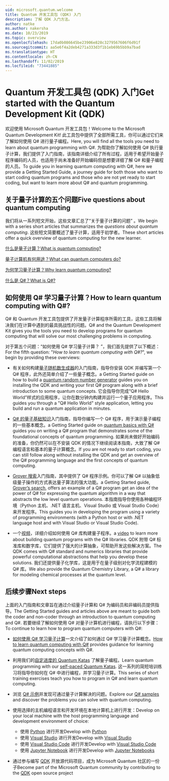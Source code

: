 ```yaml
---
uid: microsoft.quantum.welcome
title: Quantum 开发工具包 (QDK) 入门
description: 了解 QDK 入门方法。
author: natke
ms.author: nakersha
ms.date: 10/23/2019
ms.topic: overview
ms.openlocfilehash: 17da0b086645be23906e828c3279567606f6d91f
ms.sourcegitcommit: aa5e6f4a2deb4271a333d3f1b1eb69b5bb9a7bad
ms.translationtype: HT
ms.contentlocale: zh-CN
ms.lasthandoff: 11/02/2019
ms.locfileid: "73441885"
---
```

# <a name="get-started-with-the-quantum-development-kit-qdk"></a><span data-ttu-id="edfaa-103">Quantum 开发工具包 (QDK) 入门</span><span class="sxs-lookup"><span data-stu-id="edfaa-103">Get started with the Quantum Development Kit (QDK)</span></span>

<span data-ttu-id="edfaa-104">欢迎使用 Microsoft Quantum 开发工具包！</span><span class="sxs-lookup"><span data-stu-id="edfaa-104">Welcome to the Microsoft Quantum Development Kit!</span></span>  <span data-ttu-id="edfaa-105">此工具包中提供了全部所需工具，你可以通过它们来了解如何使用 Q# 进行量子编程。</span><span class="sxs-lookup"><span data-stu-id="edfaa-105">Here, you will find all the tools you need to learn about quantum programming with Q#.</span></span>  <span data-ttu-id="edfaa-106">为帮助你了解如何使用 Q# 执行量子计算，我们提供了入门指南，该指南详细介绍了所有过程，适用于希望开始量子程序编码的人员，也适用于尚未准备好开始编码但是想要详细了解 Q# 和量子编程的人员。</span><span class="sxs-lookup"><span data-stu-id="edfaa-106">To guide you in learning quantum computing with Q#, here we provide a Getting Started Guide, a journey guide for both those who want to start coding quantum programs and those who are not yet ready to start coding, but want to learn more about Q# and quantum programming.</span></span>

## <a name="five-questions-about-quantum-computing"></a><span data-ttu-id="edfaa-107">关于量子计算的五个问题</span><span class="sxs-lookup"><span data-stu-id="edfaa-107">Five questions about quantum computing</span></span>

<span data-ttu-id="edfaa-108">我们将从一系列短文开始，这些文章汇总了“关于量子计算的问题”  。</span><span class="sxs-lookup"><span data-stu-id="edfaa-108">We begin with a series short articles that summarizes the _questions about quantum computing_.</span></span> <span data-ttu-id="edfaa-109">这些短文简要概述了量子计算，适用于初学者。</span><span class="sxs-lookup"><span data-stu-id="edfaa-109">These short articles offer a quick overview of quantum computing for the new learner.</span></span>

[<span data-ttu-id="edfaa-110">什么是量子计算？</span><span class="sxs-lookup"><span data-stu-id="edfaa-110">What is quantum computing?</span></span>](xref:microsoft.quantum.overview.what)

[<span data-ttu-id="edfaa-111">量子计算机有何用途？</span><span class="sxs-lookup"><span data-stu-id="edfaa-111">What can quantum computers do?</span></span>](xref:microsoft.quantum.overview.computers)

[<span data-ttu-id="edfaa-112">为何学习量子计算？</span><span class="sxs-lookup"><span data-stu-id="edfaa-112">Why learn quantum computing?</span></span>](xref:microsoft.quantum.overview.why)

[<span data-ttu-id="edfaa-113">什么是 Q#？</span><span class="sxs-lookup"><span data-stu-id="edfaa-113">What is Q#?</span></span>](xref:microsoft.quantum.overview.qsharp)

## <a name="how-to-learn-quantum-computing-with-q"></a><span data-ttu-id="edfaa-114">如何使用 Q# 学习量子计算？</span><span class="sxs-lookup"><span data-stu-id="edfaa-114">How to learn quantum computing with Q#?</span></span>

<span data-ttu-id="edfaa-115">Q# 和 Quantum 开发工具包提供了开发量子计算程序所需的工具，这些工具将解决我们在计算中遇到的最具挑战性的问题。</span><span class="sxs-lookup"><span data-stu-id="edfaa-115">Q# and the Quantum Development Kit gives you the tools you need to develop programs for quantum computing that will solve our most challenging problems in computing.</span></span> 

<span data-ttu-id="edfaa-116">对于第五个问题：“如何使用 Q# 学习量子计算？  ”，我们首先提供了以下概述：</span><span class="sxs-lookup"><span data-stu-id="edfaa-116">For the fifth question:  "_How to learn quantum computing with Q#?_", we begin by providing these overviews:</span></span>

* <span data-ttu-id="edfaa-117">有关如何构建[量子随机数生成器](xref:microsoft.quantum.quickstarts.qrng)的入门指南，指导你安装 QDK 并编写第一个 Q# 程序，此外还简单介绍了一些量子概念。</span><span class="sxs-lookup"><span data-stu-id="edfaa-117">a Getting Started guide on how to build a [quantum random number generator](xref:microsoft.quantum.quickstarts.qrng) guides you on installing the QDK and writing your first Q# program along with a brief introduction to some quantum concepts.</span></span> <span data-ttu-id="edfaa-118">它会指导你完成“Q# Hello World”样式的应用程序，让你在数分钟内构建并运行一个量子应用程序。</span><span class="sxs-lookup"><span data-stu-id="edfaa-118">This guides you through a "Q# Hello World" style application, letting you build and run a quantum application in minutes.</span></span>

* <span data-ttu-id="edfaa-119">[Q# 的量子基础知识](xref:microsoft.quantum.write-program)入门指南，指导你编写一个 Q# 程序，用于演示量子编程的一些基本概念。</span><span class="sxs-lookup"><span data-stu-id="edfaa-119">a Getting Started guide on [quantum basics with Q#](xref:microsoft.quantum.write-program) guides you on writing a Q# program that demonstrates some of the foundational concepts of quantum programming.</span></span> <span data-ttu-id="edfaa-120">如果尚未做好开始编码的准备，你仍然可以在不安装 QDK 的情况下继续阅读本指南，大致了解 Q# 编程语言和基本的量子计算概念。</span><span class="sxs-lookup"><span data-stu-id="edfaa-120">If you are not ready to start coding, you can still follow along without installing the QDK and get an overview of the Q# programming language and the first concepts of quantum computing.</span></span>

* <span data-ttu-id="edfaa-121">[Grover 搜索](xref:microsoft.quantum.quickstarts.search)入门指南，其中提供了 Q# 程序示例。你可以了解 Q# 以抽象低级量子操作的方式表达量子算法的强大功能。</span><span class="sxs-lookup"><span data-stu-id="edfaa-121">a Getting Started guide, [Grover’s search](xref:microsoft.quantum.quickstarts.search), offers an example of a Q# program get an idea of the power of Q# for expressing the quantum algorithm in a way that abstracts the low level quantum operations.</span></span>  <span data-ttu-id="edfaa-122">本指南指导你使用各种编程环境（Python 主机、.NET 语言主机、Visual Studio 或 Visual Studio Code）来开发程序。</span><span class="sxs-lookup"><span data-stu-id="edfaa-122">This guides you in developing the program using a variety of programming environments (with a Python host or with .NET language host and with Visual Studio or Visual Studio Code).</span></span>    

*  <span data-ttu-id="edfaa-123">一个[视频](https://www.microsoft.com/videoplayer/embed/RE2JOJf)，详细介绍如何使用 Q# 库构建量子程序。</span><span class="sxs-lookup"><span data-stu-id="edfaa-123">a [video](https://www.microsoft.com/videoplayer/embed/RE2JOJf) to learn more about building quantum programs with the Q# libraries.</span></span>  <span data-ttu-id="edfaa-124">QDK 附带 Q# 标准库和数字库，它们提供了强大的计算抽象，可帮助开发这些解决方案。</span><span class="sxs-lookup"><span data-stu-id="edfaa-124">The QDK comes with Q# standard and numerics libraries that provide powerful computational abstractions that help you develop these solutions.</span></span> <span data-ttu-id="edfaa-125">我们还提供量子化学库，这是用于在量子级别对化学流程建模的 Q# 库。</span><span class="sxs-lookup"><span data-stu-id="edfaa-125">We also provide the Quantum Chemistry Library, a Q# a library for modeling chemical processes at the quantum level.</span></span>

## <a name="next-steps"></a><span data-ttu-id="edfaa-126">后续步骤</span><span class="sxs-lookup"><span data-stu-id="edfaa-126">Next steps</span></span>

<span data-ttu-id="edfaa-127">上面的入门指南和文章旨在通过介绍量子计算和 Q# 为编码员和非编码员提供指导。</span><span class="sxs-lookup"><span data-stu-id="edfaa-127">The Getting Started guides and articles above are meant to guide both the coder and non-coder through an introduction to quantum computing and Q#.</span></span>  <span data-ttu-id="edfaa-128">若要继续了解如何使用 Q# 对量子计算机进行编程，请执行以下步骤：</span><span class="sxs-lookup"><span data-stu-id="edfaa-128">To continue to learn how to program quantum computers with Q#:</span></span>

* <span data-ttu-id="edfaa-129">[如何使用 Q# 学习量子计算](xref:microsoft.quantum.overview.learn)一文介绍了如何通过 Q# 学习量子计算概念。</span><span class="sxs-lookup"><span data-stu-id="edfaa-129">[How to learn quantum computing with Q#](xref:microsoft.quantum.overview.learn) provides guidance for learning quantum computing concepts with Q#.</span></span>   

* <span data-ttu-id="edfaa-130">利用我们的[自定进度的 Quantum Katas](https://aka.ms/try-quantum-katas) 了解量子编程。</span><span class="sxs-lookup"><span data-stu-id="edfaa-130">Learn quantum programming with our [self-paced Quantum Katas](https://aka.ms/try-quantum-katas).</span></span> <span data-ttu-id="edfaa-131">这一系列的简短培训练习将指导你如何在 Q# 中进行编程，并学习量子计算。</span><span class="sxs-lookup"><span data-stu-id="edfaa-131">This series of short training exercises teach you how to program in Q# and learn quantum computing.</span></span> 

* <span data-ttu-id="edfaa-132">浏览 [Q# 示例](https://docs.microsoft.com/samples/browse/?languages=qsharp)并发现可通过量子计算解决的问题。</span><span class="sxs-lookup"><span data-stu-id="edfaa-132">Explore our [Q# samples](https://docs.microsoft.com/samples/browse/?languages=qsharp) and discover the problems you can solve with quantum computing.</span></span>

* <span data-ttu-id="edfaa-133">使用选择的主机编程语言和开发环境在本地计算机上进行开发：</span><span class="sxs-lookup"><span data-stu-id="edfaa-133">Develop on your local machine with the host programming language and development environment of choice:</span></span>
  * <span data-ttu-id="edfaa-134">使用 [Python](xref:microsoft.quantum.install#develop-with-python) 进行开发</span><span class="sxs-lookup"><span data-stu-id="edfaa-134">Develop with [Python](xref:microsoft.quantum.install#develop-with-python)</span></span>
  * <span data-ttu-id="edfaa-135">使用 [Visual Studio](xref:microsoft.quantum.install#develop-with-c-on-windows-using-visual-studio) 进行开发</span><span class="sxs-lookup"><span data-stu-id="edfaa-135">Develop with [Visual Studio](xref:microsoft.quantum.install#develop-with-c-on-windows-using-visual-studio)</span></span>
  * <span data-ttu-id="edfaa-136">使用 [Visual Studio Code](xref:microsoft.quantum.install#develop-with-c-using-visual-studio-code) 进行开发</span><span class="sxs-lookup"><span data-stu-id="edfaa-136">Develop with [Visual Studio Code](xref:microsoft.quantum.install#develop-with-c-using-visual-studio-code)</span></span>
  * <span data-ttu-id="edfaa-137">使用 [Jupyter Notebook](xref:microsoft.quantum.install#develop-with-jupyter-notebooks) 进行开发</span><span class="sxs-lookup"><span data-stu-id="edfaa-137">Develop with [Jupyter Notebooks](xref:microsoft.quantum.install#develop-with-jupyter-notebooks)</span></span>

* <span data-ttu-id="edfaa-138">通过参与编写 [QDK](xref:microsoft.quantum.contributing) 开放源代码项目，成为 Microsoft Quantum 社区的一份子</span><span class="sxs-lookup"><span data-stu-id="edfaa-138">Become part of the Microsoft Quantum community by contributing to the [QDK](xref:microsoft.quantum.contributing) open source project</span></span>
